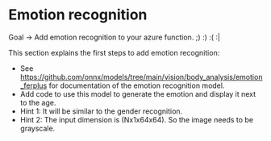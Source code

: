 # Emotion recognition

Goal -> Add emotion recognition to your azure function. ;) :) :( :|

This section explains the first steps to add emotion recognition:

+ See https://github.com/onnx/models/tree/main/vision/body_analysis/emotion_ferplus for documentation of the emotion recognition model.
+ Add code to use this model to generate the emotion and display it next to the age.
+ Hint 1: It will be similar to the gender recognition.
+ Hint 2: The input dimension is (Nx1x64x64). So the image needs to be grayscale.

